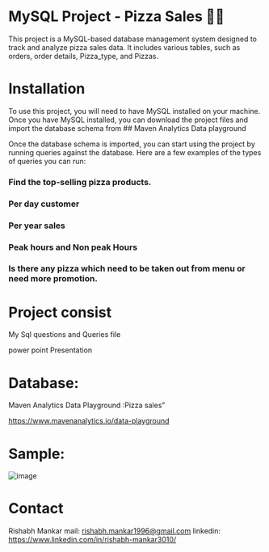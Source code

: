 # MySQL Project - Pizza Sales 🍕🍕

This project is a MySQL-based database management system designed to track and analyze pizza sales data. It includes various tables, such as orders, order details, Pizza_type, and Pizzas.

# Installation
To use this project, you will need to have MySQL installed on your machine. Once you have MySQL installed, you can download the project files and import the database schema from  ## Maven Analytics Data playground

Once the database schema is imported, you can start using the project by running queries against the database. Here are a few examples of the types of queries you can run:

### Find the top-selling pizza products.
### Per day customer
### Per year sales
### Peak hours and Non peak Hours
### Is there any pizza which need to be taken out from menu or need more promotion.

# Project consist
My Sql questions and Queries file

power point Presentation

# Database: 
Maven Analytics Data Playground :Pizza sales"

https://www.mavenanalytics.io/data-playground

# Sample:
![image](https://user-images.githubusercontent.com/102735188/236881660-636c241e-2e89-4c53-aa47-b2b1d4ae1f80.png)




# Contact
Rishabh Mankar
mail: rishabh.mankar1996@gmail.com
linkedin: https://www.linkedin.com/in/rishabh-mankar3010/
